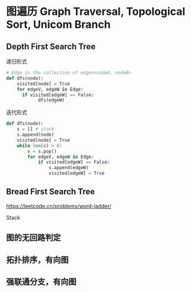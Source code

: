 

# 图遍历 Graph Traversal, Topological Sort, Unicom Branch

## Depth First Search Tree

递归形式

```python
# Edge is the collection of edges<nodeA, nodeB>
def dfs(node):
  	visited[node] = True
    for edgeV, edgeW in Edge:
      if visited[edgeW] == False:
        	dfs(edgeW)
```

迭代形式

```python
def dfs(node):
  	s = [] # stack
    s.append(node)
    visited[node] = True
    while len(s) > 0:
      	v = s.pop()
        for edgeV, edgeW in Edge:
          	if visited[edgeW] == False:
              	s.append(edgeW)
                visited[edgeW] = True
```

## Bread First Search Tree

https://leetcode.cn/problems/word-ladder/

Stack

## 图的无回路判定



## 拓扑排序，有向图



## 强联通分支，有向图